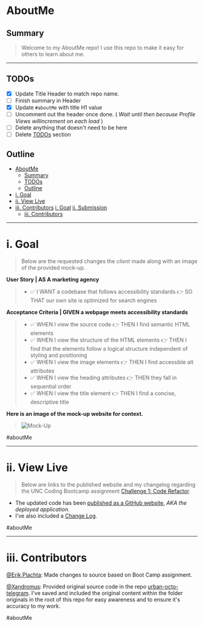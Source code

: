 # AboutMe

## Summary

> Welcome to my AboutMe repo! I use this repo to make it easy for others to learn about me.

<!-- HEADER START -->
<!--
---

![Erik Plachta](https://s.gravatar.com/avatar/cde2e5381aa5e6d8d0220c46edee8f88?s=30) 
[![Github](https://img.shields.io/badge/-@erikplachta-000?style=flat&logo=Github&logoColor=white)](https://github.com/ErikPlachta)
![Profile Views](https://gpvc.arturio.dev/erikplachta) <img src="https://img.shields.io/github/followers/erikplachta?label=Follow Me" style=" float:left, margin-right:10px" /> 

[![Medium](https://img.shields.io/badge/-blog.erikplachta.com-000000?style=flat&labelColor=000000&logo=Medium&link=http://blog.erikplachta.com/)](http://blog.erikplachta.com/)
[![Twitter](https://img.shields.io/badge/-@erikplachta-1ca0f1?style=flat&labelColor=1ca0f1&logo=twitter&logoColor=white&link=https://twitter.com/erikplachta)](https://twitter.com/erikplachta)
[![Linkedin](https://img.shields.io/badge/-@erikplachta-blue?style=flat&logo=Linkedin&logoColor=white&link=https://linkedin.com/in/erikplachta/)](https://www.linkedin.com/in/erikplachta/)
[![Buy Me A Coffee](https://img.shields.io/badge/-Buy%20Me%20A%20Coffee-FF813F?style=flat&logo=buy-me-a-coffee&logoColor=ffffff&link=https://www.buymeacoffee.com/erikplachta)](https://www.buymeacoffee.com/erikplachta)
-->

---
<!-- HEADER END -->

## TODOs

- [x] Update Title Header to match repo name.
- [ ] Finish summary in Header
- [x] Update `#aboutMe` with title H1 value
- [ ] Uncomment out the header once done. ( *Wait until then because Profile Views willincrement on each load* )
- [ ] Delete anything that doesn't need to be here
- [ ] Delete [TODOs](#todos) section

<!-- OUTLINE START -->
## Outline

- [AboutMe](#aboutme)
  - [Summary](#summary)
  - [TODOs](#todos)
  - [Outline](#outline)
- [i. Goal](#i-goal)
- [ii. View Live](#ii-view-live)
- [iii. Contributors](#iii-contributors)
[i. Goal](#i-goal)
[ii. Submission](#ii-view-live)
  - [iii. Contributors](#iii-contributors)
  
<!-- OUTLINE END -->

---
<!-- ASSIGNMENT START -->
# i. Goal

> Below are the requested changes the *client* made along with an image of the provided mock-up.

**User Story | AS A marketing agency**

> - :white_check_mark: I WANT a codebase that follows accessibility standards :point_right: SO THAT our own site is optimized for search engines

**Acceptance Criteria | GIVEN a webpage meets accessibility standards**

> - :white_check_mark: WHEN I view the source code :point_right: THEN I find semantic HTML elements
> - :white_check_mark: WHEN I view the structure of the HTML elements :point_right: THEN I find that the elements  follow a logical structure independent of styling and positioning
> - :white_check_mark: WHEN I view the image elements :point_right: THEN I find accessible alt attributes
> - :white_check_mark: WHEN I view the heading attributes :point_right: THEN they fall in sequential order
> - :white_check_mark: WHEN I view the title element :point_right: THEN I find a concise, descriptive title

**Here is an image of the mock-up website for context.**
> ![Mock-Up](./assets/images/01-html-css-git-homework-demo.png)

#aboutMe
<!-- ASSIGNMENT END -->

---
<!-- SUBMISSION START -->
# ii. View Live

> Below are links to the published website and my changelog regarding the UNC Coding Bootcamp assignment [Challenge 1: Code Refactor](https://courses.bootcampspot.com/courses/959/assignments/18494?module_item_id=324251).

- The updated code has been [published as a GitHub website](https://erikplachta.github.io/C01/), *AKA the deployed application*.
- I've also included a [Change Log](./CHANGELOG.md).

#aboutMe
<!-- SUBMISSION END -->

---
<!-- CONTRIBUTORS START -->
# iii. Contributors
[@Erik Plachta](https://github.com/ErikPlachta): Made changes to source based on Boot Camp assignment.

[@Xandromus](https://github.com/Xandromus): Provided original source code in the repo [urban-octo-telegram](https://github.com/coding-boot-camp/urban-octo-telegram). I've saved and included the original content within the folder originals in the root of this repo for easy awareness and to ensure it's accuracy to my work.

#aboutMe
<!-- CONTRIBUTORS END -->